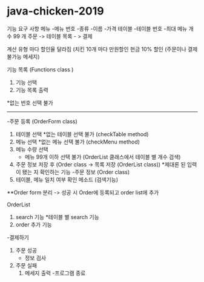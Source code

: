# java-chicken-2019

기능 요구 사항
메뉴
-메뉴 번호
-종류
-이름
-가격
테이블
-테이블 번호
-최대 메뉴 개수 99 개
주문 -> 테이블 목록 - > 결제

계산
유형 마다 할인율 달라짐 (치킨 10개 마다 만원할인
현금 10% 할인 (주문이나 결제 불가능 메세지)


기능 목록 (Functions class )
1. 기능 선택
2. 기능 목록 출력

*없는 번호 선택 불가

--------------
-주문 등록  (OrderForm class)
 1. 테이블 선택
    *없는 테이블 선택 불가 (checkTable method)
 2. 메뉴 선택
    *없는 메뉴 선택 불가 (checkMenu method)
 3. 메뉴 수량 선택
    * 메뉴 99개 이하 선택 불가 (OrderList 클래스에서 테이블 별 개수 검색)
 4. 주문 정보 저장 후 (Order class -> 목록 저장 (OrderList class))
    *제대론 된 입력이 됐는 지 확인하는 기능
-주문 정보 (Order class)
 1. 테이블, 메뉴 일치 여부 확인 메소드 (검색기능)


**Order form 분리 -> 성공 시 Order에 등록되고 order list에 추가

 OrderList
  1. search 기능
   *테이블 별 search 기능
  2. order 추가 기능


-결제하기
 1. 주문 성공
    * 정보 검사
 2. 주문 실패
    1. 메세지 출력
-프로그램 종료